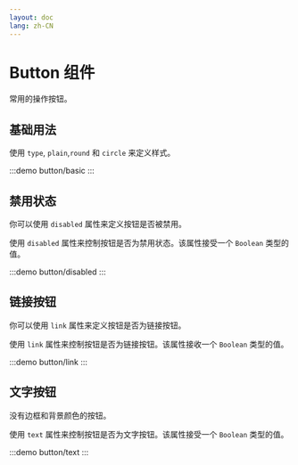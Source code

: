 ```yaml
---
layout: doc
lang: zh-CN
---
```


# Button 组件

常用的操作按钮。

## 基础用法

使用 `type`, `plain`,`round` 和 `circle` 来定义样式。

:::demo
button/basic
:::

## 禁用状态

你可以使用 `disabled` 属性来定义按钮是否被禁用。

使用 `disabled` 属性来控制按钮是否为禁用状态。该属性接受一个 `Boolean` 类型的值。

:::demo
button/disabled
:::

## 链接按钮

你可以使用 `link` 属性来定义按钮是否为链接按钮。

使用 `link` 属性来控制按钮是否为链接按钮。该属性接收一个 `Boolean` 类型的值。

:::demo
button/link
:::

## 文字按钮

没有边框和背景颜色的按钮。

使用 `text` 属性来控制按钮是否为文字按钮。该属性接受一个 `Boolean` 类型的值。

:::demo
button/text
:::
